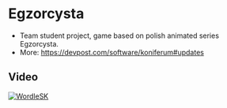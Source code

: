 # Egzorcysta
- Team student project, game based on polish animated series Egzorcysta.
- More: https://devpost.com/software/koniferum#updates

## Video

[![WordleSK]()](https://www.youtube.com/watch?v=OG2bquVSXi8&ab_channel=Bujak)
